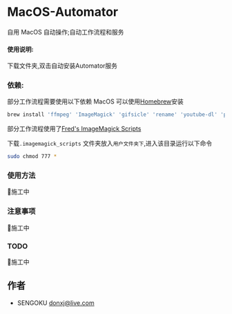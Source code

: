 # MacOS-Automator
自用 MacOS 自动操作;自动工作流程和服务
#### 使用说明:  
下载文件夹,双击自动安装Automator服务

### 依赖:

部分工作流程需要使用以下依赖	MacOS 可以使用[Homebrew](https://brew.sh/)安装
``` bash
brew install 'ffmpeg' 'ImageMagick' 'gifsicle' 'rename' 'youtube-dl' 'parallel' 'potrace' 'exiftool' 'p7zip'
```
部分工作流程使用了[Fred's ImageMagick Scripts](http://www.fmwconcepts.com/imagemagick/index.php)

下载`.imagemagick_scripts` 文件夹放入`用户文件夹下`,进入该目录运行以下命令

``` bash
sudo chmod 777 *
```

### 使用方法

:construction:施工中

### 注意事项
🚧施工中

### TODO
🚧施工中

## 作者
* SENGOKU donxj@live.com